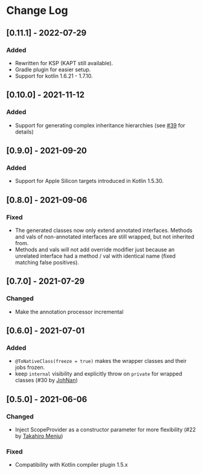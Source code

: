 # Change Log

## [0.11.1] - 2022-07-29
### Added
- Rewritten for KSP (KAPT still available).
- Gradle plugin for easier setup.
- Support for kotlin 1.6.21 - 1.7.10.

## [0.10.0] - 2021-11-12
### Added
- Support for generating complex inheritance hierarchies (see [#39](https://github.com/FutureMind/koru/issues/39) for details)

## [0.9.0] - 2021-09-20
### Added
- Support for Apple Silicon targets introduced in Kotlin 1.5.30.

## [0.8.0] - 2021-09-06
### Fixed
- The generated classes now only extend annotated interfaces. Methods and vals of non-annotated interfaces are still wrapped, but not inherited from.  
- Methods and vals will not add override modifier just because an unrelated interface had a method / val with identical name (fixed matching false positives).  

## [0.7.0] - 2021-07-29
### Changed
- Make the annotation processor incremental

## [0.6.0] - 2021-07-01
### Added
- `@ToNativeClass(freeze = true)` makes the wrapper classes and their jobs frozen.
- keep `internal` visibility and explicitly throw on `private` for wrapped classes (#30 by [JohNan](https://github.com/JohNan))

## [0.5.0] - 2021-06-06
### Changed
- Inject ScopeProvider as a constructor parameter for more flexibility (#22 by [Takahiro Menju](https://github.com/takahirom))
### Fixed
- Compatibility with Kotlin compiler plugin 1.5.x
